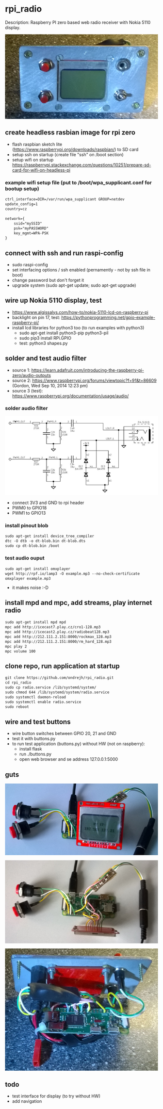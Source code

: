 # rpi_radio
Description: Raspberry PI zero based web radio receiver with Nokia 5110 display.

![panel](doc/panel.jpg)

## create headless rasbian image for rpi zero
  - flash raspbian sketch lite (https://www.raspberrypi.org/downloads/raspbian/) to SD card
  - setup ssh on startup (create file "ssh" on /boot section)
  - setup wifi on startup https://raspberrypi.stackexchange.com/questions/10251/prepare-sd-card-for-wifi-on-headless-pi
  
### example wifi setup file (put to /boot/wpa_supplicant.conf for bootup setup)

    ctrl_interface=DIR=/var/run/wpa_supplicant GROUP=netdev
    update_config=1
    country=cz
    
    network={
        ssid="mySSID"
        psk="myPASSWORD"
        key_mgmt=WPA-PSK
    }
    
## connect with ssh and run raspi-config
  - sudo raspi-config
  - set interfacing options / ssh enabled (pernamently - not by ssh file in boot)
  - change password but don't forget it
  - upgrade system (sudo apt-get update; sudo apt-get upgrade)

## wire up Nokia 5110 display, test
  - https://www.algissalys.com/how-to/nokia-5110-lcd-on-raspberry-pi
  - backlight on pin 17, test: https://pythonprogramming.net/gpio-example-raspberry-pi/
  - install lcd libraries for python3 too (to run examples with python3)
    - sudo apt-get install python3-pip python3-pil
    - sudo pip3 install RPi.GPIO
    - test: python3 shapes.py

## solder and test audio filter
  - source 1: https://learn.adafruit.com/introducing-the-raspberry-pi-zero/audio-outputs
  - source 2: https://www.raspberrypi.org/forums/viewtopic?f=91&t=86609 (Gordon, Wed Sep 10, 2014 12:23 pm)
  - source 3 (test): https://www.raspberrypi.org/documentation/usage/audio/

### solder audio filter

![schematic](/doc/audio_filter_schematic.jpg)

  - connect 3V3 and GND to rpi header
  - PWM0 to GPIO18
  - PWM1 to GPIO13

### install pinout blob

    sudo apt-get install device_tree_compiler
    dtc -O dtb -o dt-blob.bin dt-blob.dts
    sudo cp dt-blob.bin /boot

### test audio ouput

    sudo apt-get install omxplayer
    wget http://rpf.io/lamp3 -O example.mp3 --no-check-certificate
    omxplayer example.mp3

  - it makes noise :-D
  
## install mpd and mpc, add streams, play internet radio

    sudo apt-get install mpd mpd
    mpc add http://icecast7.play.cz/cro1-128.mp3
    mpc add http://icecast2.play.cz/radiobeat128.mp3
    mpc add http://212.111.2.151:8000/rockmax_128.mp3
    mpc add http://212.111.2.151:8000/rm_hard_128.mp3
    mpc play 2
    mpc volume 100

## clone repo, run application at startup

    git clone https://github.com/ondrejh/rpi_radio.git
    cd rpi_radio
    sudo cp radio.service /lib/systemd/system/
    sudo chmod 644 /lib/systemd/system/radio.service
    sudo systemctl daemon-reload
    sudo systemctl enable radio.service
    sudo reboot

## wire and test buttons
  - wire button switches between GPIO 20, 21 and GND
  - test it with buttons.py
  - to run test application (buttons.py) without HW (not on raspberry):
    - install flask
    - run ./buttons.py
    - open web browser and se address 127.0.0.1:5000

## guts

![front](doc/parts.jpg)

![back](doc/wires.jpg)

![back with panel](doc/back.jpg)

## todo
  - test interface for display (to try without HW)
  - add navigation

